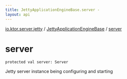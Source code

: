 ```yaml
---
title: JettyApplicationEngineBase.server - 
layout: api
---
```


<div class='api-docs-breadcrumbs'><a href="../index.html">io.ktor.server.jetty</a> / <a href="index.html">JettyApplicationEngineBase</a> / <a href="./server.html">server</a></div>

# server

<div class="signature"><code><span class="keyword">protected</span> <span class="keyword">val </span><span class="identifier">server</span><span class="symbol">: </span><span class="identifier">Server</span></code></div>

Jetty server instance being configuring and starting

